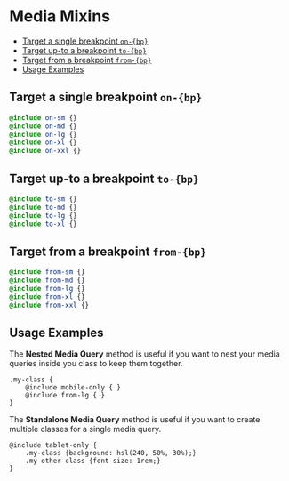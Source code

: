 # Media Mixins
<!-- TOC -->

- [Target a single breakpoint `on-{bp}`](#target-a-single-breakpoint-on-bp)
- [Target up-to a breakpoint `to-{bp}`](#target-up-to-a-breakpoint-to-bp)
- [Target from a breakpoint `from-{bp}`](#target-from-a-breakpoint-from-bp)
- [Usage Examples](#usage-examples)

<!-- /TOC -->

<a id="markdown-target-a-single-breakpoint-on-bp" name="target-a-single-breakpoint-on-bp"></a>

## Target a single breakpoint `on-{bp}`

```scss
@include on-sm {}
@include on-md {}
@include on-lg {}
@include on-xl {}
@include on-xxl {}
```


<a id="markdown-target-up-to-a-breakpoint-to-bp" name="target-up-to-a-breakpoint-to-bp"></a>

## Target up-to a breakpoint `to-{bp}`

```scss
@include to-sm {}
@include to-md {}
@include to-lg {}
@include to-xl {}
```


<a id="markdown-target-from-a-breakpoint-from-bp" name="target-from-a-breakpoint-from-bp"></a>

## Target from a breakpoint `from-{bp}`

```scss
@include from-sm {}
@include from-md {}
@include from-lg {}
@include from-xl {}
@include from-xxl {}
```

<a id="markdown-usage-examples" name="usage-examples"></a>

## Usage Examples

The **Nested Media Query** method is useful if you want to nest your media queries inside you class to keep them together.

    .my-class {
        @include mobile-only { }
        @include from-lg { }
    }

The **Standalone Media Query** method is useful if you want to create multiple classes for a single media query.

    @include tablet-only {
        .my-class {background: hsl(240, 50%, 30%);}
        .my-other-class {font-size: 1rem;}
    }
